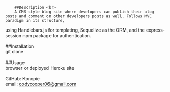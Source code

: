         
        
        ##Description <br>
        A CMS-style blog site where developers can publish their blog posts and comment on other developers posts as well. Follows MVC paradigm in its structure,
using Handlebars.js for templating, Sequelize as the ORM, and the express-session npm package for authentication. <br><br>
        ##Installation <br>
        git clone <br><br>
        ##Usage <br>
        browser or deployed Heroku site <br><br>
        GitHub: Konopie <br>
        email: codycooper06@gmail.com <br>
